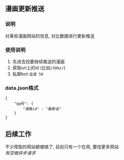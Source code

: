 ## 漫画更新推送
### 说明
对某些漫画网站的信息, 对比数据进行更新推送

### 使用说明
1. 先进去找要继续推送的漫画
2. 获取url上的id  (比如`/50bz/`)
3. 私聊bot `追漫 50`


### data.json格式
```
{
    "qq号": {
        "漫画id" : "最新话"
    }
}
```
## 后续工作
不少爬取的网站都被搞了, 目前只有一个在用, 要找更多网站  
_有空做异步请求_